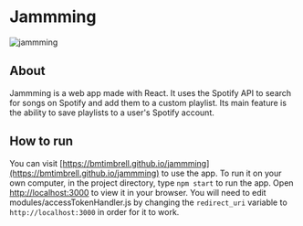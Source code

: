 # Jammming

![jammming](https://github.com/BMTimbrell/jammming/assets/97784102/a47edc3f-f619-4015-92ed-01d586881610)

## About

Jammming is a web app made with React. It uses the Spotify API to search for songs on Spotify
and add them to a custom playlist. Its main feature is the ability to save playlists to a user's Spotify account.

## How to run

You can visit [https://bmtimbrell.github.io/jammming](https://bmtimbrell.github.io/jammming) to use the app.
To run it on your own computer, in the project directory, type `npm start` to run the app. Open [http://localhost:3000](http://localhost:3000) to view it in your browser. You will need to edit modules/accessTokenHandler.js by changing the `redirect_uri` variable to `http://localhost:3000` in order for it to work.


